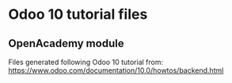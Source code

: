 # Odoo 10 tutorial files
## OpenAcademy module

Files generated following Odoo 10 tutorial from: https://www.odoo.com/documentation/10.0/howtos/backend.html
